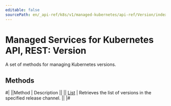 ```yaml
---
editable: false
sourcePath: en/_api-ref/k8s/v1/managed-kubernetes/api-ref/Version/index.md
---
```


# Managed Services for Kubernetes API, REST: Version

A set of methods for managing Kubernetes versions.

## Methods

#|
||Method | Description ||
|| [List](list.md) | Retrieves the list of versions in the specified release channel. ||
|#